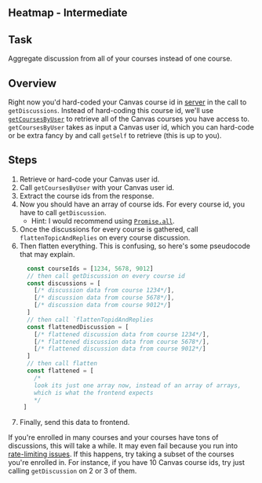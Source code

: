 ## Heatmap - Intermediate

## Task
Aggregate discussion from all of your courses instead of one course.

## Overview
Right now you'd hard-coded your Canvas course id in [server](../../../backend/server.js) in the call to `getDiscussions`. Instead of hard-coding this course id, we'll use [`getCoursesByUser`](https://github.com/ubccapico/node-canvas-api/blob/master/src/getCoursesByUser.js) to retrieve all of the Canvas courses you have access to. `getCoursesByUser` takes as input a Canvas user id, which you can hard-code or be extra fancy by and call `getSelf` to retrieve (this is up to you). 

## Steps
1. Retrieve or hard-code your Canvas user id.
1. Call `getCoursesByUser` with your Canvas user id. 
1. Extract the course ids from the response.
1. Now you should have an array of course ids. For every course id, you have to call `getDiscussion`.
    * Hint: I would recommend using [`Promise.all`](https://developer.mozilla.org/en-US/docs/Web/JavaScript/Reference/Global_Objects/Promise/all).
1. Once the discussions for every course is gathered, call `flattenTopicAndReplies` on every course discussion.
1. Then flatten everything. This is confusing, so here's some pseudocode that may explain. 
    ```js
      const courseIds = [1234, 5678, 9012]
      // then call getDiscussion on every course id
      const discussions = [
        [/* discussion data from course 1234*/],
        [/* discussion data from course 5678*/],
        [/* discussion data from course 9012*/]
      ]
      // then call `flattenTopidAndReplies
      const flattenedDiscussion = [
        [/* flattened discussion data from course 1234*/],
        [/* flattened discussion data from course 5678*/],
        [/* flattened discussion data from course 9012*/]
      ]
      // then call flatten
      const flattened = [
        /* 
        look its just one array now, instead of an array of arrays,
        which is what the frontend expects
        */
     ]
    ```
1. Finally, send this data to frontend.

If you're enrolled in many courses and your courses have tons of discussions, this will take a while. It may even fail because you run into [rate-limiting issues](https://community.canvaslms.com/docs/DOC-8381-api-rate-limiting). If this happens, try taking a subset of the courses you're enrolled in. For instance, if you have 10 Canvas course ids, try just calling `getDiscussion` on 2 or 3 of them.